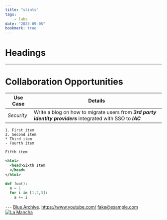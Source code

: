 ```yaml
---
title: "stints"
tags:
    - labs
date: "2023-09-05"
bookmark: true
---
```


# Headings
---
<script data-goatcounter="https://rpathangi.goatcounter.com/count"
        async src="//gc.zgo.at/count.js"></script>

# Collaboration Opportunities

|Use Case|Details|
|---|---|
|*Security*|Write a blog on how to migrate users from ***3rd party identity providers*** integrated with SSO to ***IAC***|

```
1. First item
2. Second item
* Third item
- Fourth item
```
`Fifth item`

```xml
<html>
  <head>Sixth Item
  </head>
</html>
```

```python
def foo():
  a = 1
  for i in [1,2,3]:
    a += i
```

`---`
[Blue Archive](https://bluearchive.nexon.com).
<https://www.youtube.com/>
<fake@example.com>
[![La Mancha](/assets/img/La-Mancha.jpg "La Mancha: Spain, Don Quixote")](https://www.britannica.com/place/La-Mancha)

<script src="https://giscus.app/client.js"
        data-repo="rpathangi/rpathangi.github.io"
        data-repo-id="R_kgDOMw51CA"
        data-category="General"
        data-category-id="DIC_kwDOMw51CM4Cidfb"
        data-mapping="pathname"
        data-strict="0"
        data-reactions-enabled="1"
        data-emit-metadata="0"
        data-input-position="top"
        data-theme="dark"
        data-lang="en"
        data-loading="lazy"
        crossorigin="anonymous"
        async>
</script>